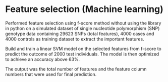 # Feature selection (Machine learning)

Performed feature selection using f-score method without using the library in python on a simulated dataset of single nucleotide polymorphism (SNP) genotype data containing 29623 SNPs (total features), 4000 cases and 4000 controls as training dataset to extract the important features.

Build and train a linear SVM model on the selected features from f-score to predict the outcome of 2000 test individuals. The model is then optimized to achieve an accuracy above 63%.

The output was the total number of features and the feature column numbers that were used for final prediction. 

